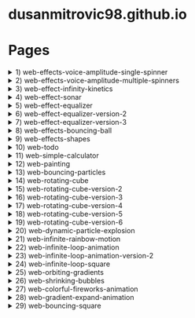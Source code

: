 # dusanmitrovic98.github.io

# Pages

<!--

<details>
<summary>grey-flow</summary>
[link](https://dusanmitrovic98.github.io/grey-flow)
-->
<!-- Description of the grey-flow project. -->
<!--
</details>

-->

<details>

<summary>1) web-effects-voice-amplitude-single-spinner</summary>
  
  [link](https://dusanmitrovic98.github.io/web-effects-voice-amplitude-single-spinner)
  
<!-- Description of the web-effects-voice-amplitude-single-spinner project. -->

</details>

<details>
  
<summary>2) web-effects-voice-amplitude-multiple-spinners</summary>
  
  [link](https://dusanmitrovic98.github.io/web-effects-voice-amplitude-multiple-spinners)
  
<!-- Description of the web-effects-voice-amplitude-multiple-spinners project. -->
  
</details>

<details>
  
<summary>3) web-effect-infinity-kinetics</summary>
  
  [link](https://dusanmitrovic98.github.io/web-effect-infinity-kinetics) 
  
<!-- Description of the web-effects-voice-amplitude-multiple-spinners project. -->
  
</details>

<details>
<summary>4) web-effect-sonar</summary>

[link](https://dusanmitrovic98.github.io/web-effect-sonar)

<!-- Description of the web-effect-sonar project. -->

</details>

<details>
<summary>5) web-effect-equalizer</summary>

[link](https://dusanmitrovic98.github.io/web-effect-equalizer)

<!-- Description of the web-effect-equalizer project. -->

</details>

<details>
<summary>6) web-effect-equalizer-version-2</summary>

[link](https://dusanmitrovic98.github.io/web-effect-equalizer-version-2)

<!-- Description of the web-effect-equalizer-version-2 project. -->

</details>

<details>
  
<summary>7) web-effect-equalizer-version-3</summary>

[link](https://dusanmitrovic98.github.io/web-effect-equalizer-version-3)

<!-- Description of the web-effect-equalizer-version-3 project. -->

</details>

<details>
  
<summary>8) web-effects-bouncing-ball</summary>

[link](https://dusanmitrovic98.github.io/web-effects-bouncing-ball)

<!-- Description of the web-effects-bouncing-ball project. -->

</details>

<details>
  
<summary>9) web-effects-shapes</summary>

[link](https://dusanmitrovic98.github.io/web-effects-shapes)

<!-- Description of the web-effects-shapes project. -->

</details>

<details>
  
<summary>10) web-todo</summary>

[link](https://dusanmitrovic98.github.io/web-todo)

<!-- Description of the web-todo project. -->

</details>

<details>
  
<summary>11) web-simple-calculator</summary>

[link](https://dusanmitrovic98.github.io/web-simple-calculator)

<!-- Description of the web-simple-calculator project. -->

</details>

<details>
  
<summary>12) web-painting</summary>

[link](https://dusanmitrovic98.github.io/web-painting)

<!-- Description of the web-spainting project. -->

</details>

<details>
  
<summary>13) web-bouncing-particles</summary>

[link](https://dusanmitrovic98.github.io/web-bouncing-particles)

<!-- Description of the web-bouncing-particles project. -->

</details>

<details>
  
<summary>14) web-rotating-cube</summary>

[link](https://dusanmitrovic98.github.io/web-rotating-cube)

<!-- Description of the web-rotating-cube project. -->

</details>

<details>
  
<summary>15) web-rotating-cube-version-2</summary>

[link](https://dusanmitrovic98.github.io/web-rotating-cube-version-2)

<!-- Description of the web-rotating-cube-version-2 project. -->

</details>

<details>
  
<summary>16) web-rotating-cube-version-3</summary>

[link](https://dusanmitrovic98.github.io/web-rotating-cube-version-3)

<!-- Description of the web-rotating-cube-version-3 project. -->

</details>

<details>
  
<summary>17) web-rotating-cube-version-4</summary>

[link](https://dusanmitrovic98.github.io/web-rotating-cube-version-4)

<!-- Description of the web-rotating-cube-version-4 project. -->

</details>

<details>
  
<summary>18) web-rotating-cube-version-5</summary>

[link](https://dusanmitrovic98.github.io/web-rotating-cube-version-5)

<!-- Description of the web-rotating-cube-version-5 project. -->

</details>

<details>
  
<summary>19) web-rotating-cube-version-6</summary>

[link](https://dusanmitrovic98.github.io/web-rotating-cube-version-6)

<!-- Description of the web-rotating-cube-version-6 project. -->

</details>

<details>
  
<summary>20) web-dynamic-particle-explosion</summary>

[link](https://dusanmitrovic98.github.io/web-dynamic-particle-explosion)

<!-- Description of the web-dynamic-particle-explosion project. -->

</details>

<details>
  
<summary>21) web-infinite-rainbow-motion</summary>

[link](https://dusanmitrovic98.github.io/web-infinite-rainbow-motion)

<!-- Description of the web-infinite-rainbow-motion project. -->

</details>

<details>
  
<summary>22) web-infinite-loop-animation</summary>

[link](https://dusanmitrovic98.github.io/web-infinite-loop-animation)

<!-- Description of the web-infinite-loop-animation project. -->

</details>

<details>
  
<summary>23) web-infinite-loop-animation-version-2</summary>

[link](https://dusanmitrovic98.github.io/web-infinite-loop-animation-version-2)

<!-- Description of the web-infinite-loop-animation-version-2 project. -->

</details>

<details>
  
<summary>24) web-infinite-loop-square</summary>

[link](https://dusanmitrovic98.github.io/web-infinite-loop-square)

<!-- Description of the web-infinite-loop-square project. -->

</details>

<details>
  
<summary>25) web-orbiting-gradients</summary>

[link](https://dusanmitrovic98.github.io/web-orbiting-gradients)

<!-- Description of the web-orbiting-gradients project. -->

</details>

<details>
  
<summary>26) web-shrinking-bubbles</summary>

[link](https://dusanmitrovic98.github.io/web-shrinking-bubbles)

<!-- Description of the web-shrinking-bubbles project. -->

</details>

<details>
  
<summary>27) web-colorful-fireworks-animation</summary>

[link](https://dusanmitrovic98.github.io/web-colorful-fireworks-animation)

<!-- Description of the web-colorful-fireworks-animation project. -->

</details>

<details>
  
<summary>28) web-gradient-expand-animation</summary>

[link](https://dusanmitrovic98.github.io/web-gradient-expand-animation)

<!-- Description of the web-gradient-expand-animation project. -->

</details>

<details>
  
<summary>29) web-bouncing-square</summary>

[link](https://dusanmitrovic98.github.io/web-bouncing-square)

<!-- Description of the web-bouncing-square project. -->

</details>
